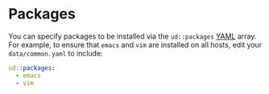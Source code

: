 # Packages

You can specify packages to be installed via the `ud::packages`
[YAML](README.md#yaml) array.  For example, to ensure that `emacs` and
`vim` are installed on all hosts, edit your `data/common.yaml` to
include:

```yaml
ud::packages:
  - emacs
  - vim
```
